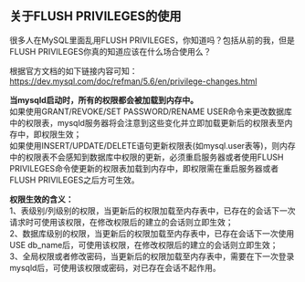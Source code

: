 ## 关于FLUSH PRIVILEGES的使用

很多人在MySQL里面乱用FLUSH PRIVILEGES，你知道吗？包括从前的我，但是FLUSH PRIVILEGES你真的知道应该在什么场合使用么？  


根据官方文档的如下链接内容可知：  
https://dev.mysql.com/doc/refman/5.6/en/privilege-changes.html   


**当mysqld启动时，所有的权限都会被加载到内存中。**  
如果使用GRANT/REVOKE/SET PASSWORD/RENAME USER命令来更改数据库中的权限表，mysqld服务器将会注意到这些变化并立即加载更新后的权限表至内存中，即权限生效；  
如果使用INSERT/UPDATE/DELETE语句更新权限表(如mysql.user表等)，则内存中的权限表不会感知到数据库中权限的更新，必须重启服务器或者使用FLUSH PRIVILEGES命令使更新的权限表加载到内存中，即权限需在重启服务器或者FLUSH PRIVILEGES之后方可生效。  

**权限生效的含义：**  
1、表级别/列级别的权限，当更新后的权限加载至内存表中，已存在的会话下一次请求时可使用该权限，在修改权限后的建立的会话则立即生效；  
2、数据库级别的权限，当更新后的权限加载至内存表中，已存在会话下一次使用USE db_name后，可使用该权限，在修改权限后的建立的会话则立即生效；  
3、全局权限或者修改密码，当更新后的权限加载至内存表中，需要在下一次登录mysqld后，可使用该权限或密码，对已存在会话不起作用。  

